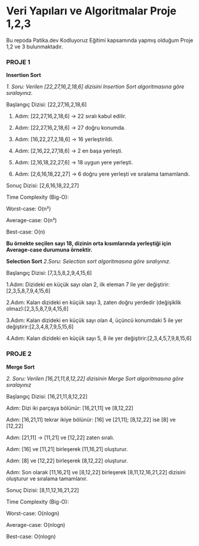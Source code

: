 # Veri Yapıları ve Algoritmalar Proje 1,2,3
Bu repoda Patika.dev Kodluyoruz Eğitimi kapsamında yapmış olduğum Proje 1,2 ve 3 bulunmaktadır.


### **PROJE 1** 

**Insertion Sort**

_1. Soru: Verilen [22,27,16,2,18,6] dizisini Insertion Sort algoritmasına göre sıralayınız._

Başlangıç Dizisi: [22,27,16,2,18,6]

1. Adım: [22,27,16,2,18,6] → 22 sıralı kabul edilir.

2. Adım: [22,27,16,2,18,6] → 27 doğru konumda.

3. Adım: [16,22,27,2,18,6] → 16 yerleştirildi.

4. Adım: [2,16,22,27,18,6] → 2 en başa yerleşti.

5. Adım: [2,16,18,22,27,6] → 18 uygun yere yerleşti.

6. Adım: [2,6,16,18,22,27] → 6 doğru yere yerleşti ve sıralama tamamlandı.

Sonuç Dizisi: [2,6,16,18,22,27]

Time Complexity (Big-O):

Worst-case: O(n²)

Average-case: O(n²)

Best-case: O(n)

**Bu örnekte seçilen sayı 18, dizinin orta kısımlarında yerleştiği için Average-case durumuna örnektir.**



**Selection Sort**
_2.Soru: Selection sort algoritmasına göre sıralıyınız._

Başlangıç Dizisi: [7,3,5,8,2,9,4,15,6]

1.Adım: Dizideki en küçük sayı olan 2, ilk eleman 7 ile yer değiştirir:[2,3,5,8,7,9,4,15,6]

2.Adım: Kalan dizideki en küçük sayı 3, zaten doğru yerdedir (değişiklik olmaz):[2,3,5,8,7,9,4,15,6]

3.Adım: Kalan dizideki en küçük sayı olan 4, üçüncü konumdaki 5 ile yer değiştirir:[2,3,4,8,7,9,5,15,6]

4.Adım: Kalan dizideki en küçük sayı 5, 8 ile yer değiştirir:[2,3,4,5,7,9,8,15,6]




### **PROJE 2**
**Merge Sort**

_2. Soru: Verilen [16,21,11,8,12,22] dizisinin Merge Sort algoritmasına göre sıralayınız_

Başlangıç Dizisi: [16,21,11,8,12,22]

Adım: Dizi iki parçaya bölünür: [16,21,11] ve [8,12,22]

Adım: [16,21,11] tekrar ikiye bölünür: [16] ve [21,11]; [8,12,22] ise [8] ve [12,22]

Adım: [21,11] → [11,21] ve [12,22] zaten sıralı.

Adım: [16] ve [11,21] birleşerek [11,16,21] oluşturur.

Adım: [8] ve [12,22] birleşerek [8,12,22] oluşturur.

Adım: Son olarak [11,16,21] ve [8,12,22] birleşerek [8,11,12,16,21,22] dizisini oluşturur ve sıralama tamamlanır.

Sonuç Dizisi: [8,11,12,16,21,22]

Time Complexity (Big-O):

Worst-case: O(nlogn)

Average-case: O(nlogn)

Best-case: O(nlogn)



